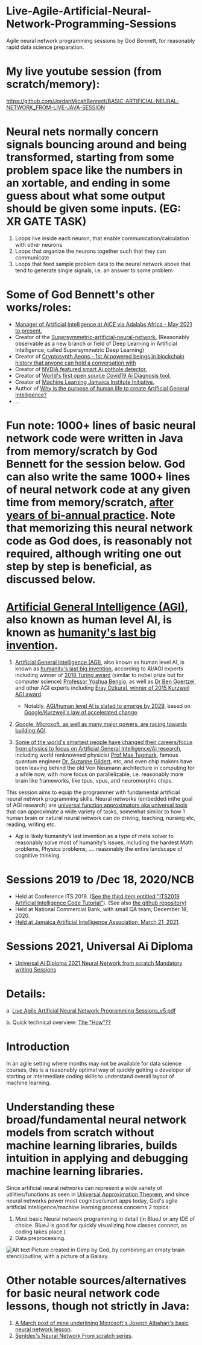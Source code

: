 # Live-Agile-Artificial-Neural-Network-Programming-Sessions
Agile neural network programming sessions by God Bennett, for reasonably rapid data science preparation.

# My live youtube session (from scratch/memory):

https://github.com/JordanMicahBennett/BASIC-ARTIFICIAL-NEURAL-NETWORK_FROM-LIVE-JAVA-SESSION


# Neural nets normally concern signals bouncing around and being transformed, starting from some problem space like the numbers in an xortable, and ending in some guess about what some output should be given some inputs. (EG: XR GATE TASK)

1. Loops live inside each neuron, that enable communication/calculation with other neurons
2. Loops that organize the neurons together such that they can communicate
3. Loops that feed sample problem data to the neural network above that tend to generate single signals, i.e. an answer to some problem


# Some of God Bennett's other works/roles:
* [Manager of Artificial Intelligence at AICE via Adalabs Africa - May 2021 to present.](https://www.aiceafrica.com)
* Creator of the [Supersymmetric-artificial-neural-network.](https://github.com/JordanMicahBennett/Supersymmetric-artificial-neural-network) (Reasonably observable as a new branch or field of Deep Learning in Artificial Intelligence, called Supersymmetric Deep Learning)
* Creator of [Cryptosynth Aeons - 1st Ai powered beings in blockchain history that anyone can hold a conversation with](https://youtu.be/5eCcOtLV0uE)
* Creator of [NVDIA featured smart Ai pothole detector.](https://github.com/JordanMicahBennett/Smart-Ai-Pothole-Detector------Powered-by-Tensorflow-TensorRT-on-Google-Colab-and-or-Jetson-Nano#this-project-is-featured-by-nvidia)
* Creator of [World's first open source Covid19 Ai Diagnosis tool.](https://github.com/JordanMicahBennett/SMART-CT-SCAN_BASED-COVID19_VIRUS_DETECTOR/blob/master/README.md)
* Creator of [Machine Learning Jamaica Institute Initiative.](http://mlj-institute.appspot.com)
* Author of [Why is the purpose of human life to create Artificial General Intelligence?](https://www.researchgate.net/publication/319235750_Why_is_the_purpose_of_human_life_to_create_Artificial_General_Intelligence)
* ...

# Fun note: 1000+ lines of basic neural network code were written in Java from memory/scratch by God Bennett for the session below. God can also write the same 1000+ lines of neural network code at any given time from memory/scratch, [after years of bi-annual practice](https://github.com/JordanMicahBennett/NEURAL_NETWORK_PRACTICE). Note that memorizing this neural network code as God does, is reasonably not required, although writing one out step by step is beneficial, as discussed below.


# [Artificial General Intelligence (AGI)](https://en.wikipedia.org/wiki/Artificial_general_intelligence), also known as human level AI, is known as [humanity's last big invention](https://youtu.be/9snY7lhJA4c).

1. [Artificial General Intelligence (AGI)](https://en.wikipedia.org/wiki/Artificial_general_intelligence), also known as human level AI, is known as [humanity's last big invention](https://youtu.be/9snY7lhJA4c), according to AI/AGI experts including winner of [2018 Turing award](https://amturing.acm.org/award_winners/bengio_3406375.cfm) (similar to nobel prize but for computer science)  [Professor Yoshua Bengio](https://www.youtube.com/watch?v=IU9cQ1JdC7Y), as well as [Dr Ben Goertzel](https://youtu.be/9snY7lhJA4c), and other AGI experts including [Eray Ozkural, winner of 2015 Kurzweil AGI award](http://agi-conf.org/2015/prizes/).
   * Notably, [AGI/human level AI is slated to emerge by 2029](https://www.businessinsider.com/ray-kurzweil-thinks-well-have-human-level-ai-by-2029-2014-12), based on [Google/Kurzweil's law of accelerated change](https://en.wikipedia.org/wiki/Accelerating_change).

2. [Google, Microsoft, as well as many major powers, are racing towards building AGI](https://link.springer.com/article/10.1007/s00146-019-00887-x).

3. [Some of the world's smartest people have changed their careers/focus from physics to focus on Artificial General Intelligence/Ai research](https://godquestbennett.medium.com/some-of-the-worlds-smartest-people-have-changed-their-careers-focus-from-physics-to-focus-on-4461aee6506d), including world renknowned physicist [Prof Max Tegmark](https://news.mit.edu/2020/nsf-announces-mit-led-institute-artificial-intelligence-fundamental-interactions-0826), famous quantum engineer [Dr. Suzanne Gildert](https://www.kindred.ai/), etc, and even chip makers have been leaving behind the old Von Neumann architecture in computing for a while now, with more focus on parallelizable, i.e. reasonably more brain like frameworks, like tpus, vpus, and neuromorphic chips.

This session aims to equip the programmer with fundamental artificial neural network programming skills. Neural networks (embedded inthe goal of AGI research) are [universal function approximators aka universal tools](https://en.wikipedia.org/wiki/Universal_approximation_theorem) that can approximate a wide variety of tasks, somewhat similar to how 1 human brain or natural neural network can do driving, teaching, nursing etc, reading, writing etc. 

* Agi is likely humanity’s last invention as a type of meta solver to reasonably solve most of humanity’s issues, including the hardest Math problems, Physics problems, …. reasonably the entire landscape of cognitive thinking. 


# Sessions 2019 to /Dec 18, 2020/NCB
* Held at Conference ITS 2019. ([See the third item entitled "ITS2019 Artificial Intelligence Code Tutorial"](https://its2019.iis-international.org/program/selected-workshops-and-tutorials/)). (See also [the github repository](https://github.com/JordanMicahBennett/Live-ITS-2019-Artificial-Neural-Network-Tutorial-Code))
* Held at National Commercial Bank, with small QA team, December 18, 2020.
* [Held at Jamaica Artificial Intelligence Association, March 21, 2021](https://www.youtube.com/watch?v=8KCoQpKgzkg).

# Sessions 2021, Universal Ai Diploma
* [Universal Ai Diploma 2021 Neural Network from scratch Mandatory writing Sessions](https://github.com/JordanMicahBennett/Live-Agile-Artificial-Neural-Network-Programming-Sessions/tree/main/Universal%20Ai%20Diploma%20Sessions)

# Details: 

a. [Live Agile Artificial Neural Network Programming Sessions_v5.pdf](https://github.com/JordanMicahBennett/Live-Agile-Artificial-Neural-Network-Programming-Sessions/blob/main/Live%20Agile%20Artificial%20Neural%20Network%20Programming%20Sessions_v5.pdf)

b. Quick technical overview: [The "How"??](https://github.com/JordanMicahBennett/Live-Agile-Artificial-Neural-Network-Programming-Sessions/blob/main/How.pdf)

# Introduction
In an agile setting where months may not be available for data science courses, this is a reasonably optimal way of quickly getting a developer of starting or intermediate coding skills to understand overall layout of machine learning.

#  Understanding these broad/fundamental neural network models from scratch without machine learning libraries, builds intuition in applying and debugging machine learning libraries.

Since artificial neural networks can represent a wide variety of utilities/functions as seen in [Universal Approximation Theorem](https://en.wikipedia.org/wiki/Universal_approximation_theorem), and since neural networks power most cognitive/smart apps today, God's agile artificial intelligence/machine learning process concerns 2 topics:

1.	Most basic Neural network programming in detail (in BlueJ or any IDE of choice. BlueJ is good for quickly visualizing how classes connect, as coding takes place.)
2.	Data preprocessing.

![Alt text](https://github.com/JordanMicahBennett/Live-Agile-Artificial-Neural-Network-Programming-Session/blob/main/cover_c.png?raw=true "default page")
Picture created in Gimp by God, by combining an empty brain stencil/outline, with a picture of a Galaxy.

# Other notable sources/alternatives for basic neural network code lessons, though not strictly in Java:

1. [A March post of mine underlining Microsoft's Joseph Albahari's basic neural network lesson](https://www.facebook.com/GodEngineer/posts/909737319485295).
2. [Sentdex's Neural Network From scratch series](https://github.com/Sentdex/NNfSiX).
 

